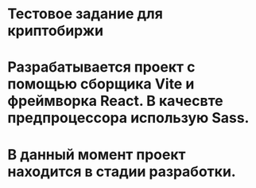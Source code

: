 # Тестовое задание для криптобиржи 

# Разрабатывается проект с помощью сборщика Vite и фреймворка React. В качесвте предпроцессора использую Sass.
# В данный момент проект находится в стадии разработки.
